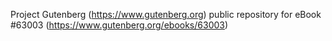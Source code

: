Project Gutenberg (https://www.gutenberg.org) public repository for
eBook #63003 (https://www.gutenberg.org/ebooks/63003)
